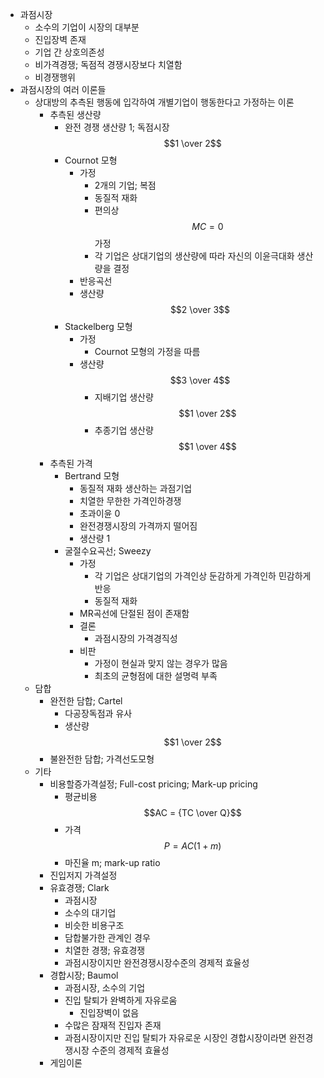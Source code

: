 - 과점시장
	- 소수의 기업이 시장의 대부분
	- 진입장벽 존재
	- 기업 간 상호의존성
	- 비가격경쟁; 독점적 경쟁시장보다 치열함
	- 비경쟁행위
- 과점시장의 여러 이론들
	- 상대방의 추측된 행동에 입각하여 개별기업이 행동한다고 가정하는 이론
		- 추측된 생산량
			- 완전 경쟁 생산량 1; 독점시장 $$1 \over 2$$
			- Cournot 모형
				- 가정
					- 2개의 기업; 복점
					- 동질적 재화
					- 편의상 $$MC = 0$$ 가정
					- 각 기업은 상대기업의 생산량에 따라 자신의 이윤극대화 생산량을 결정
				- 반응곡선
				- 생산량 $$2 \over 3$$
			- Stackelberg 모형
				- 가정
					- Cournot 모형의 가정을 따름
				- 생산량 $$3 \over 4$$
					- 지배기업 생산량 $$1 \over 2$$
					- 추종기업 생산량 $$1 \over 4$$
		- 추측된 가격
			- Bertrand 모형
				- 동질적 재화 생산하는 과점기업
				- 치열한 무한한 가격인하경쟁
				- 초과이윤 0
				- 완전경쟁시장의 가격까지 떨어짐
				- 생산량 1
			- 굴절수요곡선; Sweezy
				- 가정
					- 각 기업은 상대기업의 가격인상 둔감하게 가격인하 민감하게 반응
					- 동질적 재화
				- MR곡선에 단절된 점이 존재함
				- 결론
					- 과점시장의 가격경직성
				- 비판
					- 가정이 현실과 맞지 않는 경우가 많음
					- 최초의 균형점에 대한 설명력 부족
	- 담합
		- 완전한 담합; Cartel
			- 다공장독점과 유사
			- 생산량 $$1 \over 2$$
		- 불완전한 담합; 가격선도모형
	- 기타
		- 비용할증가격설정; Full-cost pricing; Mark-up pricing
			- 평균비용 $$AC = {TC \over Q}$$
			- 가격 $$P = AC(1 + m)$$
			- 마진율 m; mark-up ratio
		- 진입저지 가격설정
		- 유효경쟁; Clark
			- 과점시장
			- 소수의 대기업
			- 비슷한 비용구조
			- 담합불가한 관계인 경우
			- 치열한 경쟁; 유효경쟁
			- 과점시장이지만 완전경쟁시장수준의 경제적 효율성
		- 경합시장; Baumol
			- 과점시장, 소수의 기업
			- 진입 탈퇴가 완벽하게 자유로움
				- 진입장벽이 없음
			- 수많은 잠재적 진입자 존재
			- 과점시장이지만 진입 탈퇴가 자유로운 시장인 경합시장이라면 완전경쟁시장 수준의 경제적 효율성
		- 게임이론